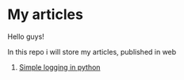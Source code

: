 # My articles
Hello guys!

In this repo i will store my articles, published in web

1. [Simple logging in python](https://rzabolotin.hashnode.dev/simple-logging-in-python-with-loguru)
